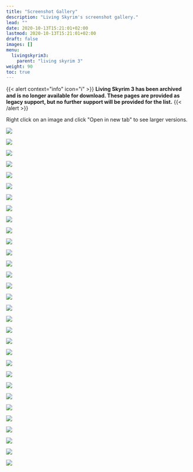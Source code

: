 ```yaml
---
title: "Screenshot Gallery"
description: "Living Skyrim's screenshot gallery."
lead: ""
date: 2020-10-13T15:21:01+02:00
lastmod: 2020-10-13T15:21:01+02:00
draft: false
images: []
menu:
  livingskyrim3:
    parent: "living skyrim 3"
weight: 90
toc: true
---
```


{{< alert context="info" icon="ℹ️" >}}
**Living Skyrim 3 has been archived and is no longer available for download. These pages are provided as legacy support, but no further support will be provided for the list.**
{{< /alert >}}

Right click on an image and click "Open in new tab" to see larger versions.

<img src="\images\LSGallery\Gallery1.webp"><br>

<img src="\images\LSGallery\Gallery2.webp"><br>

<img src="\images\LSGallery\Gallery3.webp"><br>

<img src="\images\LSGallery\Gallery4.webp"><br>

<img src="\images\LSGallery\Gallery5.webp"><br>

<img src="\images\LSGallery\Gallery6.webp"><br>

<img src="\images\LSGallery\Gallery7.webp"><br>

<img src="\images\LSGallery\Gallery8.webp"><br>

<img src="\images\LSGallery\Gallery9.webp"><br>

<img src="\images\LSGallery\Gallery10.webp"><br>

<img src="\images\LSGallery\Gallery11.webp"><br>

<img src="\images\LSGallery\Gallery12.webp"><br>

<img src="\images\LSGallery\Gallery13.webp"><br>

<img src="\images\LSGallery\Gallery14.webp"><br>

<img src="\images\LSGallery\Gallery15.webp"><br>

<img src="\images\LSGallery\Gallery16.webp"><br>

<img src="\images\LSGallery\Gallery17.webp"><br>

<img src="\images\LSGallery\Gallery18.webp"><br>

<img src="\images\LSGallery\Gallery19.webp"><br>

<img src="\images\LSGallery\Gallery20.webp"><br>

<img src="\images\LSGallery\Gallery21.webp"><br>

<img src="\images\LSGallery\Gallery22.webp"><br>

<img src="\images\LSGallery\Gallery23.webp"><br>

<img src="\images\LSGallery\Gallery24.webp"><br>

<img src="\images\LSGallery\Gallery25.webp"><br>

<img src="\images\LSGallery\Gallery26.webp"><br>

<img src="\images\LSGallery\Gallery27.webp"><br>

<img src="\images\LSGallery\Gallery28.webp"><br>

<img src="\images\LSGallery\Gallery29.webp"><br>

<img src="\images\LSGallery\Gallery30.webp"><br>

<img src="\images\LSGallery\Gallery31.webp"><br>
